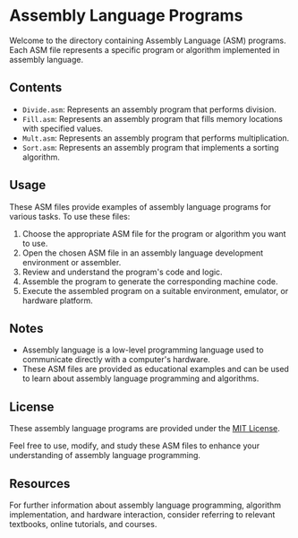 # Assembly Language Programs

Welcome to the directory containing Assembly Language (ASM) programs. Each ASM file represents a specific program or algorithm implemented in assembly language.

## Contents

- `Divide.asm`: Represents an assembly program that performs division.
- `Fill.asm`: Represents an assembly program that fills memory locations with specified values.
- `Mult.asm`: Represents an assembly program that performs multiplication.
- `Sort.asm`: Represents an assembly program that implements a sorting algorithm.

## Usage

These ASM files provide examples of assembly language programs for various tasks. To use these files:

1. Choose the appropriate ASM file for the program or algorithm you want to use.
2. Open the chosen ASM file in an assembly language development environment or assembler.
3. Review and understand the program's code and logic.
4. Assemble the program to generate the corresponding machine code.
5. Execute the assembled program on a suitable environment, emulator, or hardware platform.

## Notes

- Assembly language is a low-level programming language used to communicate directly with a computer's hardware.
- These ASM files are provided as educational examples and can be used to learn about assembly language programming and algorithms.

## License

These assembly language programs are provided under the [MIT License](LICENSE).

Feel free to use, modify, and study these ASM files to enhance your understanding of assembly language programming.

## Resources

For further information about assembly language programming, algorithm implementation, and hardware interaction, consider referring to relevant textbooks, online tutorials, and courses.

